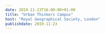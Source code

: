```yaml
---
date: 2019-11-23T16:00:00+01:00
title: "Urban Thinkers Campus"
host: "Royal Geographical Society, London"
publishdate: 2019-11-23
---
```

